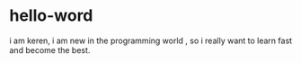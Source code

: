 # hello-word
i am keren, i am new in the programming world , so i really want to learn fast and become the best.
